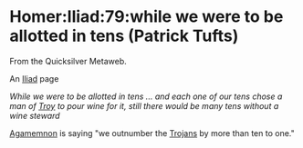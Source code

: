 
# Homer:Iliad:79:while we were to be allotted in tens (Patrick Tufts)

From the Quicksilver Metaweb.

An [Iliad](/homer-iliad) page


*While we were to be allotted in tens ... and each one of our tens chose a man of [Troy](/) to pour wine for it, still there would be many tens without a wine steward*

[Agamemnon](/) is saying "we outnumber the [Trojans](/) by more than ten to one."
